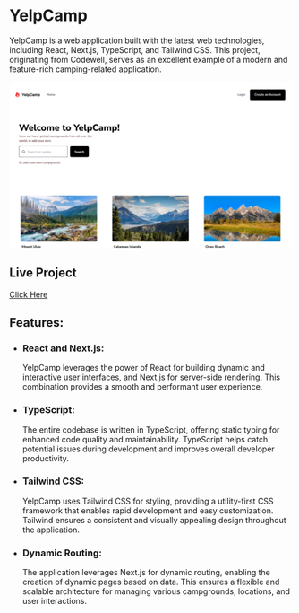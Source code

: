 <h1>YelpCamp</h1> 

<p>YelpCamp is a web application built with the latest web technologies, including React, Next.js, TypeScript, and Tailwind CSS. This project, originating from Codewell, serves as an excellent example of a modern and feature-rich camping-related application.</p> 

<img src='https://github.com/lucas1337dev/yelpcamp/blob/main/public/yelpcamp-lilac.vercel.app_home.png' alt="Project Image" />

<h2>Live Project</h2>
<a href="https://yelpcamp-lilac.vercel.app/">Click Here</a>

<h2>Features:</h2> 
<ul> 
  <li><h3>React and Next.js:</h3> YelpCamp leverages the power of React for building dynamic and interactive user interfaces, and Next.js for server-side rendering. This combination provides a smooth and performant user experience.</li>
  <li><h3>TypeScript:</h3> The entire codebase is written in TypeScript, offering static typing for enhanced code quality and maintainability. TypeScript helps catch potential issues during development and improves overall developer productivity.</li> 
  <li><h3>Tailwind CSS:</h3> YelpCamp uses Tailwind CSS for styling, providing a utility-first CSS framework that enables rapid development and easy customization. Tailwind ensures a consistent and visually appealing design throughout the application.</li> 
  <li><h3>Dynamic Routing:</h3> The application leverages Next.js for dynamic routing, enabling the creation of dynamic pages based on data. This ensures a flexible and scalable architecture for managing various campgrounds, locations, and user interactions.</li>
</ul>
